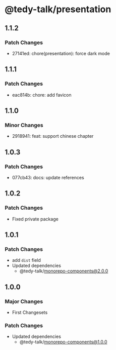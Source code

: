 # @tedy-talk/presentation

## 1.1.2

### Patch Changes

- 27141ed: chore(presentation): force dark mode

## 1.1.1

### Patch Changes

- eac814b: chore: add favicon

## 1.1.0

### Minor Changes

- 2918941: feat: support chinese chapter

## 1.0.3

### Patch Changes

- 077cb43: docs: update references

## 1.0.2

### Patch Changes

- Fixed private package

## 1.0.1

### Patch Changes

- add `dist` field
- Updated dependencies
  - @tedy-talk/monorepo-components@2.0.0

## 1.0.0

### Major Changes

- First Changesets

### Patch Changes

- Updated dependencies
  - @tedy-talk/monorepo-components@1.0.0
